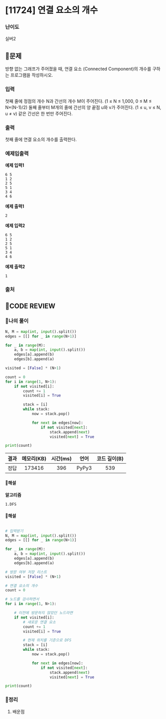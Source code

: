 # [11724] 연결 요소의 개수

### **난이도**
실버2
## **📝문제**
방향 없는 그래프가 주어졌을 때, 연결 요소 (Connected Component)의 개수를 구하는 프로그램을 작성하시오.
### **입력**
첫째 줄에 정점의 개수 N과 간선의 개수 M이 주어진다. (1 ≤ N ≤ 1,000, 0 ≤ M ≤ N×(N-1)/2) 둘째 줄부터 M개의 줄에 간선의 양 끝점 u와 v가 주어진다. (1 ≤ u, v ≤ N, u ≠ v) 같은 간선은 한 번만 주어진다.
### **출력**
첫째 줄에 연결 요소의 개수를 출력한다.
### **예제입출력**

**예제 입력1**

```
6 5
1 2
2 5
5 1
3 4
4 6
```

**예제 출력1**

```
2
```

**예제 입력2**

```
6 5
1 2
2 5
5 1
3 4
4 6
```

**예제 출력2**

```
1
```

### **출처**

## **🧐CODE REVIEW**

### **🧾나의 풀이**

```python
N, M = map(int, input().split())
edges = [[] for _ in range(N+1)]

for _ in range(M):
    a, b = map(int, input().split())
    edges[a].append(b)
    edges[b].append(a)

visited = [False] * (N+1)

count = 0
for i in range(1, N+1):
    if not visited[i]:
        count += 1
        visited[i] = True

        stack = [i]
        while stack:
            now = stack.pop()

            for next in edges[now]:
                if not visited[next]:
                    stack.append(next)
                    visited[next] = True

print(count)
```

결과	| 메모리(KB) |	시간(ms) |	언어 |	코드 길이(B)
:----:|:-----:|:-----:|:-----:|:--------:
정답|173416|396|PyPy3|539
#### **📝해설**

**알고리즘**
```
1.DFS
```
#### **📝해설**

```python

# 입력받기
N, M = map(int, input().split())
edges = [[] for _ in range(N+1)]

for _ in range(M):
    a, b = map(int, input().split())
    edges[a].append(b)
    edges[b].append(a)

# 방문 여부 저장 리스트
visited = [False] * (N+1)

# 연결 요소의 개수
count = 0

# 노드를 검사하면서
for i in range(1, N+1):

    # 이전에 방문하지 않았던 노드라면
    if not visited[i]:
        # 새로운 연결 요소
        count += 1
        visited[i] = True

        # 현재 위치를 기준으로 DFS
        stack = [i]
        while stack:
            now = stack.pop()

            for next in edges[now]:
                if not visited[next]:
                    stack.append(next)
                    visited[next] = True

print(count)
```

### **🔖정리**

1. 배운점